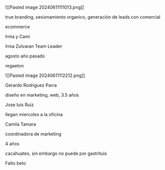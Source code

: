 
![[Pasted image 20240611111013.png]]


true branding, sesionamiento organico, generación de leads con comercial

ecommerce


Irma y Cami


Irma Zulvaran Team Leader


agosto año pasado


regaeton


![[Pasted image 20240611112212.png]]



Gerardo Rodriguez Parra

diseño en marketing, web, 3.5 años


Jose luis Ruiz

llegan miercoles a la oficina

Camila Tamara

coordinadora de marketing

4 años

cacahuates, sin embargo no puede por gastrituis


Falto beto



